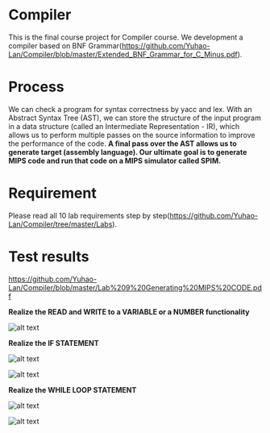 # Compiler
This is the final course project for Compiler course. We development a compiler based on BNF Grammar(https://github.com/Yuhao-Lan/Compiler/blob/master/Extended_BNF_Grammar_for_C_Minus.pdf).

# Process

We can check a program for syntax correctness by yacc and lex. With an Abstract Syntax Tree (AST), we can store the structure of the input program in a data structure (called an Intermediate Representation - IR), which allows us to perform multiple passes on the source information to improve the performance of the code. **A final pass over the AST allows us to generate target (assembly language). Our ultimate goal is to generate MIPS code and run that code on a MIPS simulator called SPIM.**

# Requirement

Please read all 10 lab requirements step by step(https://github.com/Yuhao-Lan/Compiler/tree/master/Labs).

# Test results

https://github.com/Yuhao-Lan/Compiler/blob/master/Lab%209%20Generating%20MIPS%20CODE.pdf

**Realize the READ and WRITE to a VARIABLE or a NUMBER functionality**

![alt text](https://github.com/Yuhao-Lan/Compiler/blob/master/Results/Lab%209%20Generating%20MIPS%20CODE-page-005.jpg)

**Realize the IF STATEMENT**

![alt text](https://github.com/Yuhao-Lan/Compiler/blob/master/Results/Lab%209%20Generating%20MIPS%20CODE-page-001.jpg)

![alt text](https://github.com/Yuhao-Lan/Compiler/blob/master/Results/Lab%209%20Generating%20MIPS%20CODE-page-002.jpg)

**Realize the WHILE LOOP STATEMENT**

![alt text](https://github.com/Yuhao-Lan/Compiler/blob/master/Results/Lab%209%20Generating%20MIPS%20CODE-page-003.jpg)

![alt text](https://github.com/Yuhao-Lan/Compiler/blob/master/Results/Lab%209%20Generating%20MIPS%20CODE-page-004.jpg)


